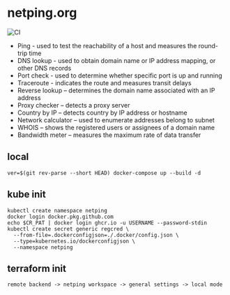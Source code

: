 # netping.org

![CI](https://github.com/malferov/netping/workflows/CI/badge.svg)

- Ping - used to test the reachability of a host and measures the round-trip time
- DNS lookup - used to obtain domain name or IP address mapping, or other DNS records
- Port check - used to determine whether specific port is up and running
- Traceroute - indicates the route and measures transit delays
- Reverse lookup – determines the domain name associated with an IP address
- Proxy checker – detects a proxy server
- Country by IP – detects country by IP address or hostname
- Network calculator – used to enumerate addresses belong to subnet
- WHOIS – shows the registered users or assignees of a domain name
- Bandwidth meter – measures the maximum rate of data transfer

## local
```
ver=$(git rev-parse --short HEAD) docker-compose up --build -d
```
## kube init
```
kubectl create namespace netping
docker login docker.pkg.github.com
echo $CR_PAT | docker login ghcr.io -u USERNAME --password-stdin
kubectl create secret generic regcred \
  --from-file=.dockerconfigjson=./.docker/config.json \
  --type=kubernetes.io/dockerconfigjson \
  --namespace netping
```
## terraform init
```
remote backend -> netping workspace -> general settings -> local mode
```
